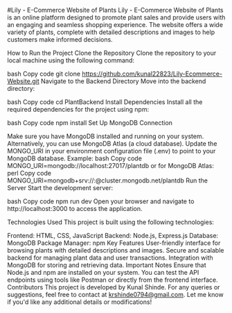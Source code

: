 #Lily - E-Commerce Website of Plants
Lily - E-Commerce Website of Plants is an online platform designed to promote plant sales and provide users with an engaging and seamless shopping experience. The website offers a wide variety of plants, complete with detailed descriptions and images to help customers make informed decisions.

How to Run the Project
Clone the Repository
Clone the repository to your local machine using the following command:

bash
Copy code
git clone https://github.com/kunal22823/Lily-Ecommerce-Website.git
Navigate to the Backend Directory
Move into the backend directory:

bash
Copy code
cd PlantBackend
Install Dependencies
Install all the required dependencies for the project using npm:

bash
Copy code
npm install
Set Up MongoDB Connection

Make sure you have MongoDB installed and running on your system. Alternatively, you can use MongoDB Atlas (a cloud database).
Update the MONGO_URI in your environment configuration file (.env) to point to your MongoDB database. Example:
bash
Copy code
MONGO_URI=mongodb://localhost:27017/plantdb
or for MongoDB Atlas:
perl
Copy code
MONGO_URI=mongodb+srv://<username>:<password>@cluster.mongodb.net/plantdb
Run the Server
Start the development server:

bash
Copy code
npm run dev
Open your browser and navigate to http://localhost:3000 to access the application.

Technologies Used
This project is built using the following technologies:

Frontend: HTML, CSS, JavaScript
Backend: Node.js, Express.js
Database: MongoDB
Package Manager: npm
Key Features
User-friendly interface for browsing plants with detailed descriptions and images.
Secure and scalable backend for managing plant data and user transactions.
Integration with MongoDB for storing and retrieving data.
Important Notes
Ensure that Node.js and npm are installed on your system.
You can test the API endpoints using tools like Postman or directly from the frontend interface.
Contributors
This project is developed by Kunal Shinde. For any queries or suggestions, feel free to contact at krshinde0794@gmail.com.
Let me know if you'd like any additional details or modifications!
